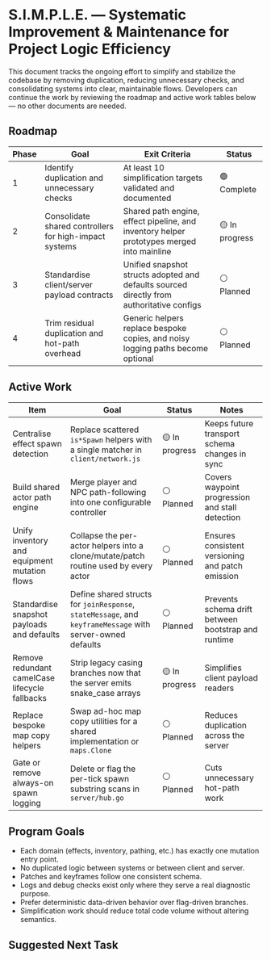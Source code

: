 # S.I.M.P.L.E. — Systematic Improvement & Maintenance for Project Logic Efficiency

This document tracks the ongoing effort to simplify and stabilize the codebase by removing duplication, reducing unnecessary checks, and consolidating systems into clear, maintainable flows. Developers can continue the work by reviewing the roadmap and active work tables below — no other documents are needed.

## Roadmap

| Phase | Goal                                                   | Exit Criteria                                                                               | Status         |
| ----- | ------------------------------------------------------ | ------------------------------------------------------------------------------------------ | -------------- |
| 1     | Identify duplication and unnecessary checks            | At least 10 simplification targets validated and documented                                | 🟢 Complete    |
| 2     | Consolidate shared controllers for high-impact systems | Shared path engine, effect pipeline, and inventory helper prototypes merged into mainline | 🟡 In progress |
| 3     | Standardise client/server payload contracts            | Unified snapshot structs adopted and defaults sourced directly from authoritative configs | ⚪ Planned      |
| 4     | Trim residual duplication and hot-path overhead        | Generic helpers replace bespoke copies, and noisy logging paths become optional           | ⚪ Planned      |

## Active Work

| Item                                          | Goal                                                                                                      | Status        | Notes |
| --------------------------------------------- | --------------------------------------------------------------------------------------------------------- | ------------- | ----- |
| Centralise effect spawn detection             | Replace scattered `is*Spawn` helpers with a single matcher in `client/network.js`                          | 🟡 In progress | Keeps future transport schema changes in sync |
| Build shared actor path engine                | Merge player and NPC path-following into one configurable controller                                       | ⚪ Planned     | Covers waypoint progression and stall detection |
| Unify inventory and equipment mutation flows  | Collapse the per-actor helpers into a clone/mutate/patch routine used by every actor                       | ⚪ Planned     | Ensures consistent versioning and patch emission |
| Standardise snapshot payloads and defaults    | Define shared structs for `joinResponse`, `stateMessage`, and `keyframeMessage` with server-owned defaults | ⚪ Planned     | Prevents schema drift between bootstrap and runtime |
| Remove redundant camelCase lifecycle fallbacks| Strip legacy casing branches now that the server emits snake_case arrays                                   | 🟡 In progress | Simplifies client payload readers |
| Replace bespoke map copy helpers              | Swap ad-hoc map copy utilities for a shared implementation or `maps.Clone`                                 | ⚪ Planned     | Reduces duplication across the server |
| Gate or remove always-on spawn logging        | Delete or flag the per-tick spawn substring scans in `server/hub.go`                                       | ⚪ Planned     | Cuts unnecessary hot-path work |

## Program Goals

* Each domain (effects, inventory, pathing, etc.) has exactly one mutation entry point.
* No duplicated logic between systems or between client and server.
* Patches and keyframes follow one consistent schema.
* Logs and debug checks exist only where they serve a real diagnostic purpose.
* Prefer deterministic data-driven behavior over flag-driven branches.
* Simplification work should reduce total code volume without altering semantics.

## Suggested Next Task

